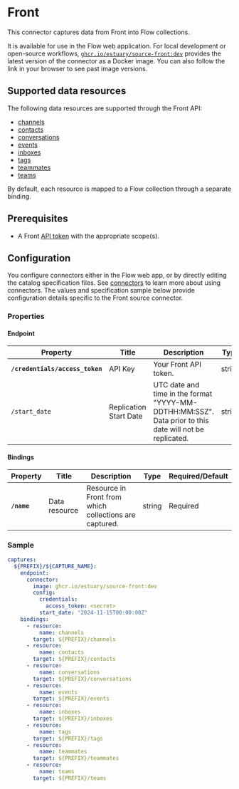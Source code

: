 # Front

This connector captures data from Front into Flow collections.

It is available for use in the Flow web application. For local development or open-source workflows, [`ghcr.io/estuary/source-front:dev`](https://ghcr.io/estuary/source-front:dev) provides the latest version of the connector as a Docker image. You can also follow the link in your browser to see past image versions.

## Supported data resources

The following data resources are supported through the Front API:

* [channels](https://dev.frontapp.com/reference/list-channels)
* [contacts](https://dev.frontapp.com/reference/list-contacts)
* [conversations](https://dev.frontapp.com/reference/search-conversations)
* [events](https://dev.frontapp.com/reference/list-events)
* [inboxes](https://dev.frontapp.com/reference/list-inboxes)
* [tags](https://dev.frontapp.com/reference/list-tags)
* [teammates](https://dev.frontapp.com/reference/list-teammates)
* [teams](https://dev.frontapp.com/reference/list-teams)

By default, each resource is mapped to a Flow collection through a separate binding.

## Prerequisites

* A Front [API token](https://dev.frontapp.com/docs/create-and-revoke-api-tokens) with the appropriate scope(s).

## Configuration

You configure connectors either in the Flow web app, or by directly editing the catalog specification files.
See [connectors](../../../concepts/connectors.md#using-connectors) to learn more about using connectors. The values and specification sample below provide configuration details specific to the Front source connector.

### Properties

#### Endpoint

| Property | Title | Description | Type | Required/Default |
|---|---|---|---|---|
| **`/credentials/access_token`** | API Key | Your Front API token. | string | Required |
| `/start_date` | Replication Start Date | UTC date and time in the format "YYYY-MM-DDTHH:MM:SSZ". Data prior to this date will not be replicated. | string |  |

#### Bindings

| Property | Title | Description | Type | Required/Default |
|---|---|---|---|---|
| **`/name`** | Data resource | Resource in Front from which collections are captured. | string | Required |

### Sample

```yaml
captures:
  ${PREFIX}/${CAPTURE_NAME}:
    endpoint:
      connector:
        image: ghcr.io/estuary/source-front:dev
        config:
          credentials:
            access_token: <secret>
          start_date: "2024-11-15T00:00:00Z"
    bindings:
      - resource:
          name: channels
        target: ${PREFIX}/channels
      - resource:
          name: contacts
        target: ${PREFIX}/contacts
      - resource:
          name: conversations
        target: ${PREFIX}/conversations
      - resource:
          name: events
        target: ${PREFIX}/events
      - resource:
          name: inboxes
        target: ${PREFIX}/inboxes
      - resource:
          name: tags
        target: ${PREFIX}/tags
      - resource:
          name: teammates
        target: ${PREFIX}/teammates
      - resource:
          name: teams
        target: ${PREFIX}/teams
```
